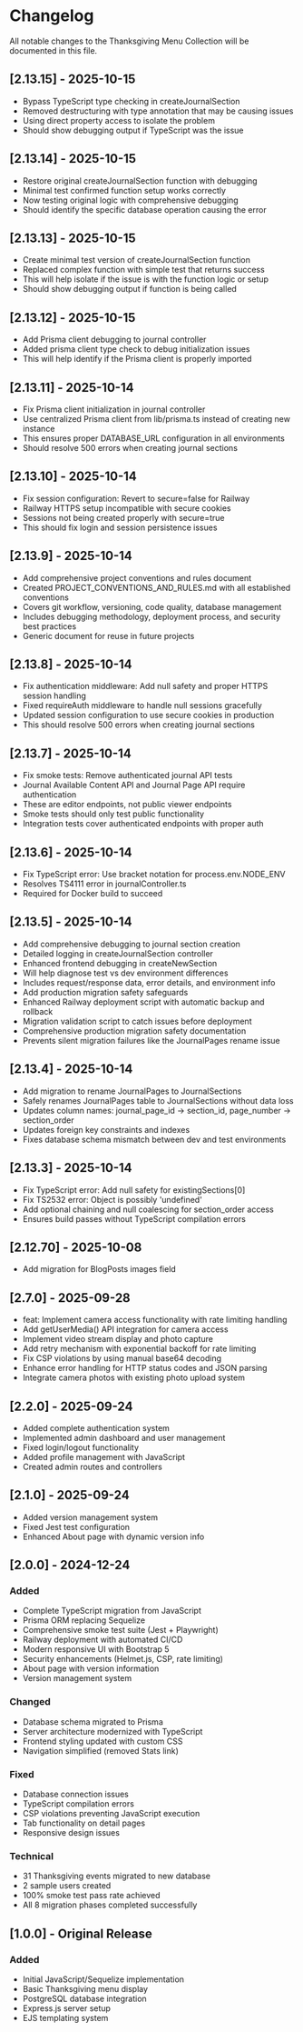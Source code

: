 # Changelog

All notable changes to the Thanksgiving Menu Collection will be documented in this file.

## [2.13.15] - 2025-10-15

- Bypass TypeScript type checking in createJournalSection
- Removed destructuring with type annotation that may be causing issues
- Using direct property access to isolate the problem
- Should show debugging output if TypeScript was the issue
## [2.13.14] - 2025-10-15

- Restore original createJournalSection function with debugging
- Minimal test confirmed function setup works correctly
- Now testing original logic with comprehensive debugging
- Should identify the specific database operation causing the error
## [2.13.13] - 2025-10-15

- Create minimal test version of createJournalSection function
- Replaced complex function with simple test that returns success
- This will help isolate if the issue is with the function logic or setup
- Should show debugging output if function is being called
## [2.13.12] - 2025-10-15

- Add Prisma client debugging to journal controller
- Added prisma client type check to debug initialization issues
- This will help identify if the Prisma client is properly imported
## [2.13.11] - 2025-10-14

- Fix Prisma client initialization in journal controller
- Use centralized Prisma client from lib/prisma.ts instead of creating new instance
- This ensures proper DATABASE_URL configuration in all environments
- Should resolve 500 errors when creating journal sections
## [2.13.10] - 2025-10-14

- Fix session configuration: Revert to secure=false for Railway
- Railway HTTPS setup incompatible with secure cookies
- Sessions not being created properly with secure=true
- This should fix login and session persistence issues
## [2.13.9] - 2025-10-14

- Add comprehensive project conventions and rules document
- Created PROJECT_CONVENTIONS_AND_RULES.md with all established conventions
- Covers git workflow, versioning, code quality, database management
- Includes debugging methodology, deployment process, and security best practices
- Generic document for reuse in future projects
## [2.13.8] - 2025-10-14

- Fix authentication middleware: Add null safety and proper HTTPS session handling
- Fixed requireAuth middleware to handle null sessions gracefully
- Updated session configuration to use secure cookies in production
- This should resolve 500 errors when creating journal sections
## [2.13.7] - 2025-10-14

- Fix smoke tests: Remove authenticated journal API tests
- Journal Available Content API and Journal Page API require authentication
- These are editor endpoints, not public viewer endpoints
- Smoke tests should only test public functionality
- Integration tests cover authenticated endpoints with proper auth
## [2.13.6] - 2025-10-14

- Fix TypeScript error: Use bracket notation for process.env.NODE_ENV
- Resolves TS4111 error in journalController.ts
- Required for Docker build to succeed
## [2.13.5] - 2025-10-14

- Add comprehensive debugging to journal section creation
- Detailed logging in createJournalSection controller
- Enhanced frontend debugging in createNewSection
- Will help diagnose test vs dev environment differences
- Includes request/response data, error details, and environment info
- Add production migration safety safeguards
- Enhanced Railway deployment script with automatic backup and rollback
- Migration validation script to catch issues before deployment
- Comprehensive production migration safety documentation
- Prevents silent migration failures like the JournalPages rename issue
## [2.13.4] - 2025-10-14

- Add migration to rename JournalPages to JournalSections
- Safely renames JournalPages table to JournalSections without data loss
- Updates column names: journal_page_id -> section_id, page_number -> section_order
- Updates foreign key constraints and indexes
- Fixes database schema mismatch between dev and test environments
## [2.13.3] - 2025-10-14

- Fix TypeScript error: Add null safety for existingSections[0]
- Fix TS2532 error: Object is possibly 'undefined'
- Add optional chaining and null coalescing for section_order access
- Ensures build passes without TypeScript compilation errors
## [2.12.70] - 2025-10-08

- Add migration for BlogPosts images field
## [2.7.0] - 2025-09-28

- feat: Implement camera access functionality with rate limiting handling
- Add getUserMedia() API integration for camera access
- Implement video stream display and photo capture
- Add retry mechanism with exponential backoff for rate limiting
- Fix CSP violations by using manual base64 decoding
- Enhance error handling for HTTP status codes and JSON parsing
- Integrate camera photos with existing photo upload system
## [2.2.0] - 2025-09-24

- Added complete authentication system
- Implemented admin dashboard and user management
- Fixed login/logout functionality
- Added profile management with JavaScript
- Created admin routes and controllers
## [2.1.0] - 2025-09-24

- Added version management system
- Fixed Jest test configuration
- Enhanced About page with dynamic version info
## [2.0.0] - 2024-12-24

### Added
- Complete TypeScript migration from JavaScript
- Prisma ORM replacing Sequelize
- Comprehensive smoke test suite (Jest + Playwright)
- Railway deployment with automated CI/CD
- Modern responsive UI with Bootstrap 5
- Security enhancements (Helmet.js, CSP, rate limiting)
- About page with version information
- Version management system

### Changed
- Database schema migrated to Prisma
- Server architecture modernized with TypeScript
- Frontend styling updated with custom CSS
- Navigation simplified (removed Stats link)

### Fixed
- Database connection issues
- TypeScript compilation errors
- CSP violations preventing JavaScript execution
- Tab functionality on detail pages
- Responsive design issues

### Technical
- 31 Thanksgiving events migrated to new database
- 2 sample users created
- 100% smoke test pass rate achieved
- All 8 migration phases completed successfully

## [1.0.0] - Original Release

### Added
- Initial JavaScript/Sequelize implementation
- Basic Thanksgiving menu display
- PostgreSQL database integration
- Express.js server setup
- EJS templating system

